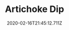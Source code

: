 ---
templateKey: blog-post
title: Artichoke Dip
type: cooking
energy: 100
health: 45
description: It's cool and refreshing., 
featuredpost: false
date: 2020-02-16T21:45:12.711Z
featuredimage: /img/Artichoke_Dip.png
sellPrice: 210
tags:
  - Artichoke
  - Milk
  - edible
---